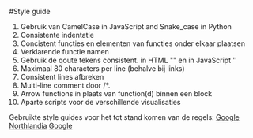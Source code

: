 #Style guide

1. Gebruik van CamelCase in JavaScript and Snake_case in Python
2. Consistente indentatie
3. Concistent functies en elementen van functies onder elkaar plaatsen
4. Verklarende functie namen
5. Gebruik de qoute tekens consistent. in HTML "" en in JavaScript ''
6. Maximaal 80 characters per line (behalve bij links)
7. Consistent lines afbreken
8. Multi-line comment door /*.
9. Arrow functions in plaats van function(d) binnen een block
10. Aparte scripts voor de verschillende visualisaties

Gebruikte style guides voor het tot stand komen van de regels:
[Google](https://google.github.io/styleguide/jsguide.html)
[Northlandia](https://northlandia.wordpress.com/2014/10/23/ten-best-practices-for-coding-with-d3/)
[Google](https://medium.freecodecamp.org/google-publishes-a-javascript-style-guide-here-are-some-key-lessons-1810b8ad050b
)
